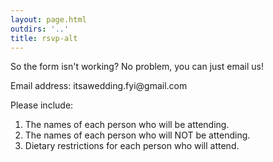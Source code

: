 ```yaml
---
layout: page.html
outdirs: '..'
title: rsvp-alt
---
```

<div class='info fadeygreen'>
<p>So the form isn't working? No problem, you can just email us!</p>
<p>Email address: itsawedding.fyi@gmail.com</p>
<p>Please include:</p>
<ol>
<li>The names of each person who will be attending.</li>
<li>The names of each person who will NOT be attending.</li>
<li>Dietary restrictions for each person who will attend.</li>
</ol>

</div>

